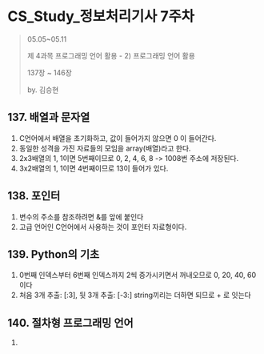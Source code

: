 # CS_Study_정보처리기사 7주차

> 05.05~05.11
>
> 제 4과목 프로그래밍 언어 활용 - 2) 프로그래밍 언어 활용
>
> 137장 ~ 146장
>
> by. 김승현



## 137. 배열과 문자열



1. C언어에서 배열을 초기화하고, 값이 들어가지 않으면 0 이 들어간다.
2. 동일한 성격을 가진 자료들의 모임을 array(배열)라고 한다.
3. 2x3배열의 1, 1이면 5번째이므로 0, 2, 4, 6, 8 -> 1008번 주소에 저장된다.
4. 3x2배열의 1, 1이면 4번째이므로 13이 들어가 있다.





## 138. 포인터



1. 변수의 주소를 참조하려면 &를 앞에 붙인다
2. 고급 언어인 C언어에서 사용하는 것이 포인터 자료형이다.





## 139. Python의 기초



1. 0번째 인덱스부터 6번째 인덱스까지 2씩 증가시키면서 꺼내오므로 0, 20, 40, 60 이다
2. 처음 3개 추출: [:3], 뒷 3개 추출: [-3:] string끼리는 더하면 되므로 + 로 잇는다





## 140. 절차형 프로그래밍 언어



1. 


